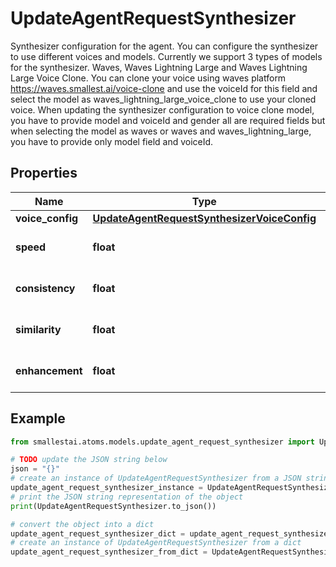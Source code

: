 # UpdateAgentRequestSynthesizer

Synthesizer configuration for the agent. You can configure the synthesizer to use different voices and models. Currently we support 3 types of models for the synthesizer. Waves, Waves Lightning Large and Waves Lightning Large Voice Clone. You can clone your voice using waves platform https://waves.smallest.ai/voice-clone and use the voiceId for this field and select the model as waves_lightning_large_voice_clone to use your cloned voice. When updating the synthesizer configuration to voice clone model, you have to provide model and voiceId and gender all are required fields but when selecting the model as waves or waves and waves_lightning_large, you have to provide only model field and voiceId.

## Properties

Name | Type | Description | Notes
------------ | ------------- | ------------- | -------------
**voice_config** | [**UpdateAgentRequestSynthesizerVoiceConfig**](UpdateAgentRequestSynthesizerVoiceConfig.md) |  | [optional] 
**speed** | **float** |  | [optional] [default to 1.2]
**consistency** | **float** |  | [optional] [default to 0.5]
**similarity** | **float** |  | [optional] [default to 0]
**enhancement** | **float** |  | [optional] [default to 1]

## Example

```python
from smallestai.atoms.models.update_agent_request_synthesizer import UpdateAgentRequestSynthesizer

# TODO update the JSON string below
json = "{}"
# create an instance of UpdateAgentRequestSynthesizer from a JSON string
update_agent_request_synthesizer_instance = UpdateAgentRequestSynthesizer.from_json(json)
# print the JSON string representation of the object
print(UpdateAgentRequestSynthesizer.to_json())

# convert the object into a dict
update_agent_request_synthesizer_dict = update_agent_request_synthesizer_instance.to_dict()
# create an instance of UpdateAgentRequestSynthesizer from a dict
update_agent_request_synthesizer_from_dict = UpdateAgentRequestSynthesizer.from_dict(update_agent_request_synthesizer_dict)
```



